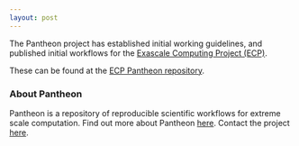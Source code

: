 ```yaml
---
layout: post
---
```


The Pantheon project has established initial working guidelines, and published initial workflows for the [Exascale Computing Project (ECP)](https://www.exascaleproject.org).

These can be found at the [ECP Pantheon repository](https://github.com/pantheonscience/ECP-Artifacts).

### About Pantheon

Pantheon is a repository of reproducible scientific workflows for extreme scale computation. Find out more about Pantheon [here](https://pantheonscience.github.io). Contact the project [here](mailto:pantheon-help@lanl.gov).

